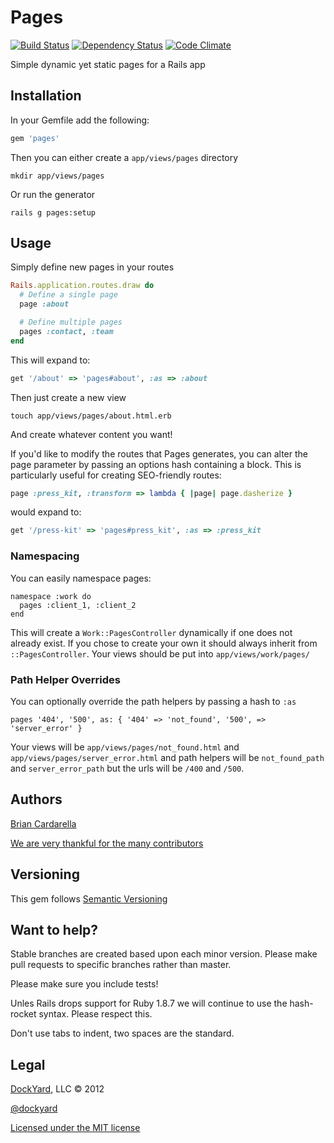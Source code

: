 # Pages #

[![Build Status](https://secure.travis-ci.org/dockyard/pages.png?branch=master)](http://travis-ci.org/dockyard/pages)
[![Dependency Status](https://gemnasium.com/dockyard/pages.png?travis)](https://gemnasium.com/dockyard/pages)
[![Code Climate](https://codeclimate.com/github/dockyard/pages.png)](https://codeclimate.com/github/dockyard/pages)

Simple dynamic yet static pages for a Rails app

## Installation ##

In your Gemfile add the following:

```ruby
gem 'pages'
```

Then you can either create a `app/views/pages` directory

```
mkdir app/views/pages
```

Or run the generator

```
rails g pages:setup
```

## Usage ##

Simply define new pages in your routes

```ruby
Rails.application.routes.draw do
  # Define a single page
  page :about

  # Define multiple pages
  pages :contact, :team
end
```

This will expand to:

```ruby
get '/about' => 'pages#about', :as => :about
```

Then just create a new view

```
touch app/views/pages/about.html.erb
```

And create whatever content you want!

If you'd like to modify the routes that Pages generates, you can alter the
page parameter by passing an options hash containing a block. This is
particularly useful for creating SEO-friendly routes:

```ruby
page :press_kit, :transform => lambda { |page| page.dasherize }
```

would expand to:

```ruby
get '/press-kit' => 'pages#press_kit', :as => :press_kit
```

### Namespacing ###

You can easily namespace pages:

```
namespace :work do
  pages :client_1, :client_2
end
```

This will create a `Work::PagesController` dynamically if one does not
already exist. If you chose to create your own it should always inherit
from `::PagesController`. Your views should be put into
`app/views/work/pages/`

### Path Helper Overrides ###

You can optionally override the path helpers by passing a hash to `:as`

```
pages '404', '500', as: { '404' => 'not_found', '500', => 'server_error' }
```

Your views will be `app/views/pages/not_found.html` and
`app/views/pages/server_error.html` and path helpers will be `not_found_path`
and `server_error_path` but the urls will be `/400` and `/500`.

## Authors ##

[Brian Cardarella](http://twitter.com/bcardarella)

[We are very thankful for the many contributors](https://github.com/dockyard/pages/graphs/contributors)

## Versioning ##

This gem follows [Semantic Versioning](http://semver.org)

## Want to help? ##

Stable branches are created based upon each minor version. Please make
pull requests to specific branches rather than master.

Please make sure you include tests!

Unles Rails drops support for Ruby 1.8.7 we will continue to use the
hash-rocket syntax. Please respect this.

Don't use tabs to indent, two spaces are the standard.

## Legal ##

[DockYard](http://dockyard.com), LLC &copy; 2012

[@dockyard](http://twitter.com/dockyard)

[Licensed under the MIT license](http://www.opensource.org/licenses/mit-license.php)
